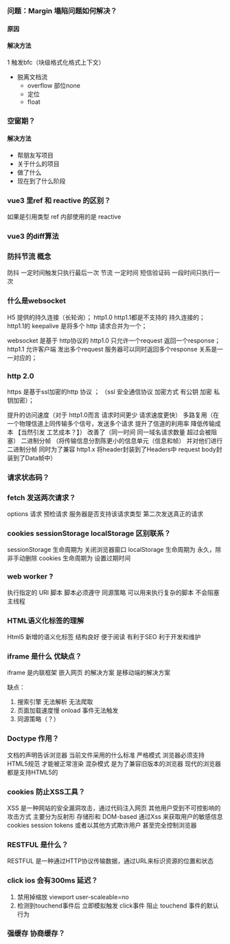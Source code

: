 ### 问题：Margin 塌陷问题如何解决？

#### 原因
   
#### 解决方法

1 触发bfc（块级格式化格式上下文）
 - 脱离文档流
    - overflow 部位none
    - 定位
    - float  

###  空窗期？

#### 解决方法

 - 帮朋友写项目 
 - 关于什么的项目 
 - 做了什么
 - 现在到了什么阶段 

### vue3 里ref 和 reactive 的区别？

如果是引用类型 ref 内部使用的是 reactive

### vue3 的diff算法

### 防抖节流 概念

防抖 一定时间触发只执行最后一次
节流 一定时间 短信验证码 一段时间只执行一次


### 什么是websocket 

H5 提供的持久连接（长轮询）；
http1.0 http1.1都是不支持的 持久连接的；
http1.1的 keepalive 是将多个 http 请求合并为一个；

websocket 是基于 http协议的
http1.0 只允许一个request 返回一个response；
http1.1 允许客户端 发出多个request 服务器可以同时返回多个response 关系是一一对应的；

### http 2.0

https 是基于ssl加密的http 协议 ；
（ssl 安全通信协议 加密方式 有公钥 加密 私钥加密）；

提升的访问速度（对于 http1.0而言 请求时间更少 请求速度更快）
多路复用（在一个物理信道上同传输多个信号，发送多个请求 提升了信道的利用率 降低传输成本 【当然引发 工艺成本？】）
改善了（同一时间 同一域名请求数量 超过会被阻塞）
二进制分帧 （将传输信息分割陈更小的信息单元（信息和帧） 并对他们进行二进制分帧 同时为了兼容 http1.x 将header封装到了Headers中 request body封装到了Data帧中）

### 请求状态码？

### fetch 发送两次请求？

options 请求 预检请求 服务器是否支持该请求类型 
第二次发送真正的请求

### cookies sessionStorage localStorage 区别联系？

sessionStorage 生命周期为 关闭浏览器窗口
localStorage 生命周期为 永久，除非手动删除
cookies 生命周期为 设置过期时间

### web worker ?

执行指定的 URl 脚本 脚本必须遵守 同源策略
可以用来执行复杂的脚本 不会阻塞主线程

### HTML语义化标签的理解

Html5 新增的语义化标签 结构良好 便于阅读 有利于SEO 利于开发和维护

### iframe 是什么 优缺点？

iframe 是内联框架 嵌入网页 的解决方案 是移动端的解决方案

缺点：
1. 搜索引擎 无法解析 无法爬取
2. 页面加载速度慢 onload 事件无法触发
3. 同源策略（？） 


### Doctype 作用？

文档的声明告诉浏览器 当前文件采用的什么标准 
严格模式 浏览器必须支持HTML5规范 才能被正常渲染
混杂模式 是为了兼容旧版本的浏览器 
现代的浏览器都是支持HTML5的

### cookies 防止XSS工具？

XSS  是一种网站的安全漏洞攻击，通过代码注入网页 其他用户受到不可控影响的攻击方式
主要分为反射形 存储形和 DOM-based 
通过Xss 来获取用户的敏感信息 cookies session tokens 
或者以其他方式欺诈用户 甚至完全控制浏览器

### RESTFUL 是什么？

RESTFUL 是一种通过HTTP协议传输数据，通过URL来标识资源的位置和状态


### click ios 会有300ms 延迟？

1. 禁用掉缩放 viewport user-scaleable=no
2. 检测到touchend事件后 立即模拟触发 click事件 阻止 touchend 事件的默认行为


### 强缓存 协商缓存？


